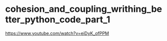 # cohesion_and_coupling_writhing_better_python_code_part_1
https://www.youtube.com/watch?v=eiDyK_ofPPM
